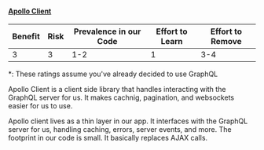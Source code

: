 #### [Apollo Client](https://www.apollographql.com/client/)

| Benefit | Risk | Prevalence in our Code | Effort to Learn | Effort to Remove |
| ------- | ---- | ---------------------- | --------------- | ---------------- |
| 3       | 3    | 1-2                    | 1               | 3-4              |

\*: These ratings assume you've already decided to use GraphQL

Apollo Client is a client side library that handles interacting with the GraphQL server for us. It makes cachnig, pagination, and websockets easier for us to use.

Apollo client lives as a thin layer in our app. It interfaces with the GraphQL server for us, handling caching, errors, server events, and more. The footprint in our code is small. It basically replaces AJAX calls.
